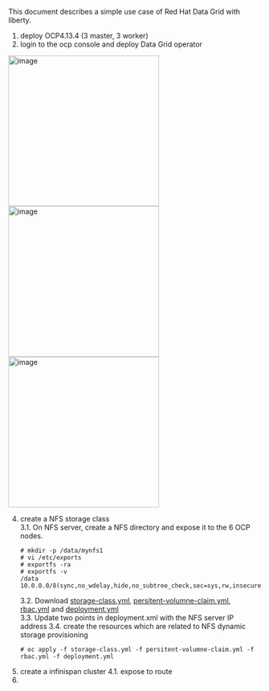 This document describes a simple use case of Red Hat Data Grid with liberty.

1. deploy OCP4.13.4 (3 master, 3 worker)    
2. login to the ocp console and deploy Data Grid operator     
<img width="300" alt="image" src="https://github.com/e30532/RHDG/assets/22098113/63ce715b-5d54-455a-a57f-691d97ce855c">
   
<img width="300" alt="image" src="https://github.com/e30532/RHDG/assets/22098113/671b01c3-e033-4968-88b7-8f1842cf0b93">    
   
<img width="300" alt="image" src="https://github.com/e30532/RHDG/assets/22098113/380fa611-8807-4160-aa32-b57850009012">    
   


4. create a NFS storage class   
    3.1. On NFS server, create a NFS directory and expose it to the 6 OCP nodes.
    ```
    # mkdir -p /data/mynfs1
    # vi /etc/exports
    # exportfs -ra
    # exportfs -v
    /data         	10.0.0.0/8(sync,no_wdelay,hide,no_subtree_check,sec=sys,rw,insecure,no_root_squash,no_all_squash)
    ```
    3.2. Download [storage-class.yml](https://raw.githubusercontent.com/e30532/RHDG/main/storage-class.yml), [persitent-volumne-claim.yml](https://raw.githubusercontent.com/e30532/RHDG/main/persitent-volumne-claim.yml), [rbac.yml](https://raw.githubusercontent.com/e30532/RHDG/main/rbac.yml) and [deployment.yml](https://raw.githubusercontent.com/e30532/RHDG/main/deployment.yml)   
    3.3. Update two points in deployment.xml with the NFS server IP address
    3.4. create the resources which are related to NFS dynamic storage provisioning
    ```
    # oc apply -f storage-class.yml -f persitent-volumne-claim.yml -f rbac.yml -f deployment.yml
    ```
5. create a infinispan cluster
    4.1. expose to route 
6. 

